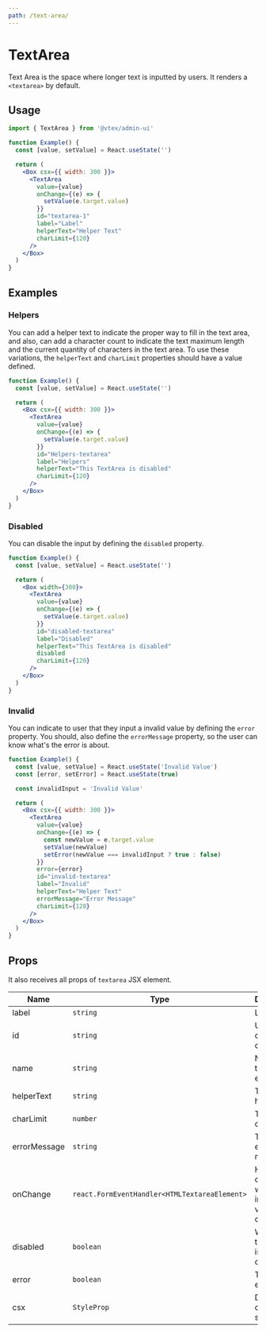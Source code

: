 ```yaml
---
path: /text-area/
---
```


# TextArea

Text Area is the space where longer text is inputted by users. It renders a `<textarea>` by default.

## Usage

```jsx isStatic
import { TextArea } from '@vtex/admin-ui'

function Example() {
  const [value, setValue] = React.useState('')

  return (
    <Box csx={{ width: 300 }}>
      <TextArea
        value={value}
        onChange={(e) => {
          setValue(e.target.value)
        }}
        id="textarea-1"
        label="Label"
        helperText="Helper Text"
        charLimit={120}
      />
    </Box>
  )
}
```

## Examples

### Helpers

You can add a helper text to indicate the proper way to fill in the text area, and also, can add a character count to indicate the text maximum length and the current quantity of characters in the text area. To use these variations, the `helperText` and `charLimit` properties should have a value defined.

```jsx
function Example() {
  const [value, setValue] = React.useState('')

  return (
    <Box csx={{ width: 300 }}>
      <TextArea
        value={value}
        onChange={(e) => {
          setValue(e.target.value)
        }}
        id="Helpers-textarea"
        label="Helpers"
        helperText="This TextArea is disabled"
        charLimit={120}
      />
    </Box>
  )
}
```

### Disabled

You can disable the input by defining the `disabled` property.

```jsx
function Example() {
  const [value, setValue] = React.useState('')

  return (
    <Box width={300}>
      <TextArea
        value={value}
        onChange={(e) => {
          setValue(e.target.value)
        }}
        id="disabled-textarea"
        label="Disabled"
        helperText="This TextArea is disabled"
        disabled
        charLimit={120}
      />
    </Box>
  )
}
```

### Invalid

You can indicate to user that they input a invalid value by defining the `error` property. You should, also define the `errorMessage` property, so the user can know what's the error is about.

```jsx
function Example() {
  const [value, setValue] = React.useState('Invalid Value')
  const [error, setError] = React.useState(true)

  const invalidInput = 'Invalid Value'

  return (
    <Box csx={{ width: 300 }}>
      <TextArea
        value={value}
        onChange={(e) => {
          const newValue = e.target.value
          setValue(newValue)
          setError(newValue === invalidInput ? true : false)
        }}
        error={error}
        id="invalid-textarea"
        label="Invalid"
        helperText="Helper Text"
        errorMessage="Error Message"
        charLimit={120}
      />
    </Box>
  )
}
```

## Props

It also receives all props of `textarea` JSX element.

| Name         | Type                                          | Description                                  | Required | Default |
| ------------ | --------------------------------------------- | -------------------------------------------- | -------- | ------- |
| label        | `string`                                      | Label text                                   | ✅       | -       |
| id           | `string`                                      | Unique id of the component                   | ✅       | -       |
| name         | `string`                                      | Name of the textarea element.                | 🚫       | -       |
| helperText   | `string`                                      | TextArea helper text                         | 🚫       | -       |
| charLimit    | `number`                                      | TextArea char limit                          | 🚫       | -       |
| errorMessage | `string`                                      | TextArea error message                       | 🚫       | -       |
| onChange     | `react.FormEventHandler<HTMLTextareaElement>` | Handler called when the inputs value changes | 🚫       | -       |
| disabled     | `boolean`                                     | Whether the textarea is disabled or not      | 🚫       | `false` |
| error        | `boolean`                                     | TextArea error state                         | 🚫       | `false` |
| csx          | `StyleProp`                                   | Defines component styles                     | 🚫       | `{}`    |
